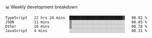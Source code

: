 📊 Weekly development breakdown
<!--START_SECTION:waka-->
```text
TypeScript   22 hrs 24 mins  ████████████████████████▓   98.02 % 
JSON         11 mins         ▒░░░░░░░░░░░░░░░░░░░░░░░░   00.85 % 
Other        10 mins         ▒░░░░░░░░░░░░░░░░░░░░░░░░   00.78 % 
JavaScript   4 mins          ░░░░░░░░░░░░░░░░░░░░░░░░░   00.31 % 
```
<!--END_SECTION:waka-->
